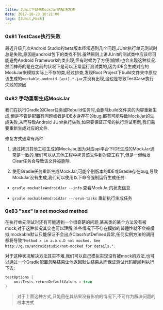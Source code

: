 ```yaml
---
title: JUnit下缺失MockJar的解决方法
date: 2017-10-23 10:21:08
tags: [JUnit,Mock]
---
```


### 0x81 TestCase执行失败

最近升级几次Android Studio的beta版本经常遇到几个问题,JUnit执行单元测试时总是失败,原因是android包下的类找不到.虽然原则上讲JUnit的测试类中应该尽可能避免Android Framework的类出现,但有时候为了方便(偷懒)也会出现这种状况.然而神奇的是在之前的状况下是可以正常运行测试类的,因为IDE会生成对应的MockJar来模拟实际上不存的类,经过排查,发现Root Project下build文件夹中原应该生成的`mockable-android-[api]-*.jar`并没有出现,这也是导致TestCase执行失败的原因.

### 0x82 手动重新生成MockJar

我们在执行Gradle的Clear任务或Rebuild任务时,会删除build文件夹的内容重新生成,但是不管是配置有问题或者是IDE本身存在的bug,都有可能导致MockJar的生成失败,从而导致Android JUnit执行失败,如果要保证正常的执行测试用例,我们需要重新生成对应的文件.

修复方式通常有两种:

1. 通过拷贝其他工程生成的MockJar,因为对应api平台下IDE生成的MockJar通常是一致的,我们可以从其他工程中拷贝该文件到对应工程下,但是一但触发Clear任务会导致该文件被删除.

1. 使用Gradle任务重新生成MockJar,可能个别版本的IDE或Gradle存在bug,导致MockJar没有生成,我们可以使用以下命令强制运行生成任务:

* `gradle mockableAndroidJar --info` 查看MockJar的状态信息

* `gradle mockableAndroidJar --rerun-tasks` 重新执行生成任务

<!--more-->

### 0x83 "xxx" is not mocked method

在执行单元测试时还有可能遇到一个很奇葩的问题,某某类的某个方法没有被mock,对于这种状况其实也可以理解,某些情况下不存在模拟的普适性就不会被模拟,mockable默认只能保证不会出点ClassNotDefined异常,任何实例方法的调用都将导致`"Method x in a.b.c.D not mocked. See http://g.co/androidstudio/not-mocked for details."`.

对于这种状况解决方法其实不难,我们可以自己模拟实现没有被mock的方法,也可以通过一个Gradle配置忽略结果让他返回默认结果从而保证测试代码能顺利执行下去:

```Groovy
testOptions {
    unitTests.returnDefaultValues = true
}
```

> 对于上面这种方式,只能用在其结果没有影响的情况下,不可作为解决问题的根本方式
